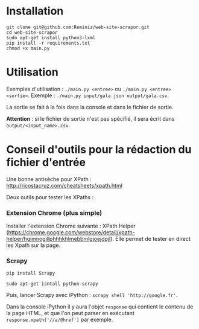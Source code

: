 # Installation
```
git clone git@github.com:Reminiz/web-site-scrapor.git
cd web-site-scrapor
sudo apt-get install python3-lxml
pip install -r requirements.txt
chmod +x main.py
```

# Utilisation
Exemples d'utilisation : `./main.py <entree>` ou `./main.py <entree> <sortie>`. Exemple : `./main.py input/gala.json output/gala.csv`.

La sortie se fait à la fois dans la console et dans le fichier de sortie.

**Attention** : si le fichier de sortie n'est pas spécifié, il sera écrit dans `output/<input_name>.csv`.

# Conseil d'outils pour la rédaction du fichier d'entrée

Une bonne antisèche pour XPath : http://ricostacruz.com/cheatsheets/xpath.html

Deux outils pour tester les XPaths :
### Extension Chrome (plus simple)
Installer l'extension Chrome suivante : XPath Helper (https://chrome.google.com/webstore/detail/xpath-helper/hgimnogjllphhhkhlmebbmlgjoejdpjl).
Elle permet de tester en direct les Xpath sur la page.

### Scrapy

`pip install Scrapy`

`sudo apt-get isntall python-scrapy`

Puis, lancer Scrapy avec iPython : `scrapy shell 'http://google.fr'`.

Dans la console iPython il y aura l'objet `response` qui contient le contenu de la page HTML, et que l'on peut parser en exécutant `response.xpath('//a/@href')` par exemple.
